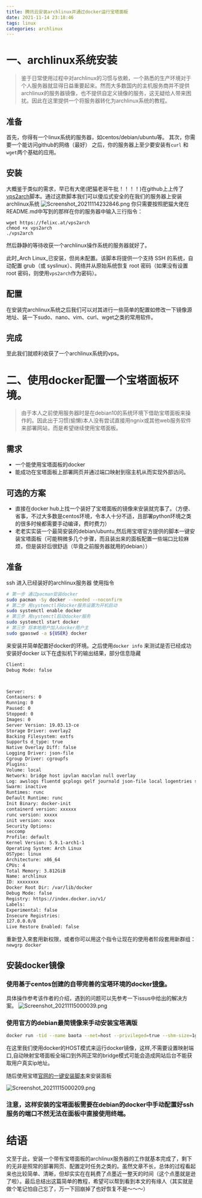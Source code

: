 ```yaml
---
title: 腾讯云安装archlinux并通过docker运行宝塔面板
date: 2021-11-14 23:18:46
tags: linux
categories: archlinux
---
```


# 一、archlinux系统安装

> 鉴于日常使用过程中对archlinux的习惯与依赖，一个熟悉的生产环境对于个人服务器就显得日益重要起来。然而大多数国内的主机服务商并不提供archlinux的服务器镜像，也不提供自定义镜像的服务，这无疑给人带来困扰。因此在这里提供一个将服务器转化为archlinux系统的教程。


## 准备
首先，你得有一个linux系统的服务器，如centos/debian/ubuntu等。
其次，你需要一个能访问github的网络（最好）
之后，你的服务器上至少要安装有`curl` 和`wget`两个基础的应用。

## 安装
大概鉴于类似的需求，早已有大佬(肥猫老哥牛批！！！！)在github上上传了[vps2arch](https://github.com/felixonmars/vps2arch)脚本。通过这款脚本我们可以傻瓜式安全的在我们的服务器上安装archlinux系统
![Screenshot_20211114232846.png](https://cloudpic.m-l.cc/images/2021/11/14/Screenshot_20211114232846.png)
你只需要按照肥猫大佬在README.md中写到的那样在你的服务器中输入三行指令：

```
wget https://felixc.at/vps2arch
chmod +x vps2arch
./vps2arch
```
然后静静的等待收获一个archlinux操作系统的服务器就好了。

此时_Arch Linux_已安装，但尚未配置。该脚本将提供一个支持 SSH 的系统，自动配置 grub（或 syslinux）、网络并从原始系统恢复 root 密码（如果没有设置 root 密码，则使用`vps2arch`作为密码）。

## 配置
在安装完archlinux系统之后我们可以对其进行一些简单的配置如修改一下镜像源地址、装一下sudo、nano、vim、curl、wget之类的常用软件。

## 完成
至此我们就顺利收获了一个archlinux系统的vps。

# 二、使用docker配置一个宝塔面板环境。

> 由于本人之前使用服务器时是在debian10的系统环境下借助宝塔面板来操作的。因此出于习惯(偷懒)本人没有尝试直接用ngnix或其他web服务软件来部署网站，而是希望继续使用宝塔面板。

## 需求

* 一个能使用宝塔面板的docker
* 能成功在宝塔面板上部署网页并通过端口映射到宿主机从而实现外部访问。

## 可选的方案
* 直接在docker hub上找一个装好了宝塔面板的镜像来安装就完事了。（方便、省事，不过大多数是centos环境，令本人十分不适，且部署python环境之类的很多时候都需要手动编译，费时费力）
* 老老实实装一个最简安装的debian/ubuntu,然后用宝塔官方提供的脚本一键安装宝塔面板（可能稍微多几个步骤，而且装出来的面板配置一些端口比较麻烦，但是装好后很舒适（毕竟之前服务器就用的debian））

## 准备
ssh 进入已经装好的archlinux服务器
使用指令

```bash
# 第一步 通过pacman安装docker  
sudo pacman -Sy docker --needed --noconfirm
# 第二步 用systemctl将docker服务设置为开机启动  
sudo systemctl enable docker
# 第三步 用systemctl启动docker服务  
sudo systemctl start docker  
# 第三步 将本地用户加入docker用户主  
sudo gpasswd -a ${USER} docker
```

来安装并简单配置好docker的环境。之后使用`docker info`  来测试是否已经成功安装好docker
以下在虚拟机下的输出结果，部分信息隐藏

```bash
Client:
Debug Mode: false



Server:
Containers: 0
Running: 0
Paused: 0
Stopped: 0
Images: 0
Server Version: 19.03.13-ce
Storage Driver: overlay2
Backing Filesystem: extfs
Supports d_type: true
Native Overlay Diff: false
Logging Driver: json-file
Cgroup Driver: cgroupfs
Plugins:
Volume: local
Network: bridge host ipvlan macvlan null overlay
Log: awslogs fluentd gcplogs gelf journald json-file local logentries splunk syslog
Swarm: inactive
Runtimes: runc
Default Runtime: runc
Init Binary: docker-init
containerd version: xxxxxx
runc version: xxxxx
init version: xxxx
Security Options:
seccomp
Profile: default
Kernel Version: 5.9.1-arch1-1
Operating System: Arch Linux
OSType: linux
Architecture: x86_64
CPUs: 4
Total Memory: 3.812GiB
Name: archlinux
ID: xxxxxxxx
Docker Root Dir: /var/lib/docker
Debug Mode: false
Registry: https://index.docker.io/v1/
Labels:
Experimental: false
Insecure Registries:
127.0.0.0/8
Live Restore Enabled: false
```

重新登入來套用新权限，或者你可以用这个指令让现在的使用者阶段套用新群组：  
`newgrp docker`

## 安装docker镜像

### 使用基于centos创建的自带完善的宝塔环境的docker[镜像](https://hub.docker.com/r/pch18/baota)。

具体操作参考该作者的介绍，遇到的问题可以先参考一下issus中给出的解决方案。
![Screenshot_20211115000039.png](https://cloudpic.m-l.cc/images/2021/11/15/Screenshot_20211115000039.png)


### 使用官方的debian最简镜像来手动安装宝塔满版

```bash
docker run -tid --name baota --net=host --privileged=true --shm-size=1g --restart always -v ~/wwwroot:/www/wwwroot debian
```

在这里我们使用docker的HOST模式来运行docker镜像，这样,不需要设置映射端口,自动映射宝塔面板全端口到外网正常的bridge模式可能会造成网站后台不能获取用户真实ip地址。

随后使用宝塔[官网的一键安装脚本](https://www.bt.cn/bbs/thread-19376-1-1.html)来安装面板

![Screenshot_20211115000209.png](https://cloudpic.m-l.cc/images/2021/11/15/Screenshot_20211115000209.png)

### 注意，这样安装的宝塔面板需要在debian的docker中手动配置好ssh服务的端口不然无法在面板中直接使用终端。

# 结语

文至于此，安装一个带有宝塔面板的archlinux服务器的工作就基本完成了，剩下的无非是照常的部署网页、配置定时任务之类的。虽然文章不长，总体的过程看起来也比较简单、清晰，但却实实在在耗费了点墨近一整天的时间（这个点墨就是逊了啦）。最后总结出这篇简单的教程，希望可以帮到看到本文的有缘人（其实就是做个笔记怕自己忘了，万一下回崩掉了也好恢复不是～～～）

